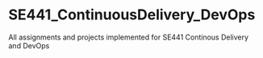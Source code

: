 # SE441_ContinuousDelivery_DevOps
 All assignments and projects implemented for SE441 Continous Delivery and DevOps
